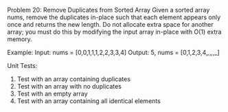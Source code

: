 Problem 20: Remove Duplicates from Sorted Array
Given a sorted array nums, remove the duplicates in-place such that each element appears only once and returns the new length. Do not allocate extra space for another array; you must do this by modifying the input array in-place with O(1) extra memory.

Example:
Input: nums = [0,0,1,1,1,2,2,3,3,4]
Output: 5, nums = [0,1,2,3,4,_,_,_,_,_]

Unit Tests:
1. Test with an array containing duplicates
2. Test with an array with no duplicates
3. Test with an empty array
4. Test with an array containing all identical elements
